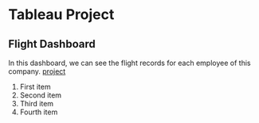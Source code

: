 # Tableau Project
## Flight Dashboard
In this dashboard, we can see the flight records for each employee of this company.
<a href="https://www.google.com">project</a>

<ol>
  <li>First item</li>
  <li>Second item</li>
  <li>Third item</li>
  <li>Fourth item</li>
</ol>
